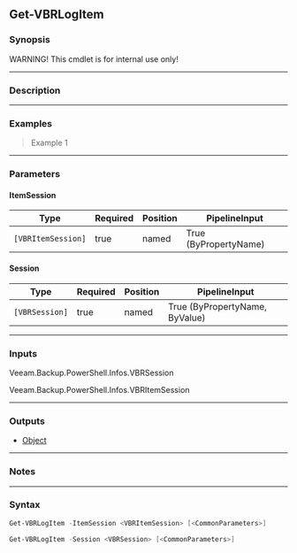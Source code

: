 Get-VBRLogItem
--------------

### Synopsis
WARNING! This cmdlet is for internal use only!

---

### Description

---

### Examples
> Example 1

---

### Parameters
#### **ItemSession**

|Type              |Required|Position|PipelineInput        |
|------------------|--------|--------|---------------------|
|`[VBRItemSession]`|true    |named   |True (ByPropertyName)|

#### **Session**

|Type          |Required|Position|PipelineInput                 |
|--------------|--------|--------|------------------------------|
|`[VBRSession]`|true    |named   |True (ByPropertyName, ByValue)|

---

### Inputs
Veeam.Backup.PowerShell.Infos.VBRSession

Veeam.Backup.PowerShell.Infos.VBRItemSession

---

### Outputs
* [Object](https://learn.microsoft.com/en-us/dotnet/api/System.Object)

---

### Notes

---

### Syntax
```PowerShell
Get-VBRLogItem -ItemSession <VBRItemSession> [<CommonParameters>]
```
```PowerShell
Get-VBRLogItem -Session <VBRSession> [<CommonParameters>]
```
